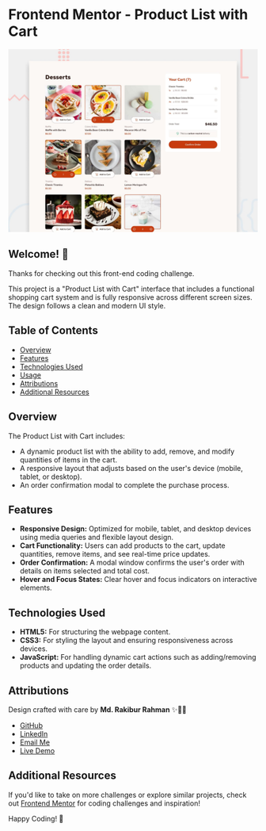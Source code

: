# Frontend Mentor - Product List with Cart

![Design preview for the Product list with cart coding challenge](./preview.jpg)

## Welcome! 👋

Thanks for checking out this front-end coding challenge.

This project is a "Product List with Cart" interface that includes a functional shopping cart system and is fully responsive across different screen sizes. The design follows a clean and modern UI style.

## Table of Contents

- [Overview](#overview)
- [Features](#features)
- [Technologies Used](#technologies-used)
- [Usage](#usage)
- [Attributions](#attributions)
- [Additional Resources](#additional-resources)

## Overview

The Product List with Cart includes:

- A dynamic product list with the ability to add, remove, and modify quantities of items in the cart.
- A responsive layout that adjusts based on the user's device (mobile, tablet, or desktop).
- An order confirmation modal to complete the purchase process.

## Features

- **Responsive Design:** Optimized for mobile, tablet, and desktop devices using media queries and flexible layout design.
- **Cart Functionality:** Users can add products to the cart, update quantities, remove items, and see real-time price updates.
- **Order Confirmation:** A modal window confirms the user's order with details on items selected and total cost.
- **Hover and Focus States:** Clear hover and focus indicators on interactive elements.

## Technologies Used

- **HTML5:** For structuring the webpage content.
- **CSS3:** For styling the layout and ensuring responsiveness across devices.
- **JavaScript:** For handling dynamic cart actions such as adding/removing products and updating the order details.

## Attributions

Design crafted with care by **Md. Rakibur Rahman** ✨🎨🚀

- [GitHub](https://github.com/rakiburrahman307)
- [LinkedIn](https://www.linkedin.com/in/md-rakibur-rahman-14b33a2a4/)
- [Email Me](mailto:rakiburrahman307@gmail.com)
- [Live Demo](https://product-list-with-cart-challange.netlify.app/)

## Additional Resources

If you'd like to take on more challenges or explore similar projects, check out [Frontend Mentor](https://www.frontendmentor.io) for coding challenges and inspiration!

Happy Coding! 🚀
